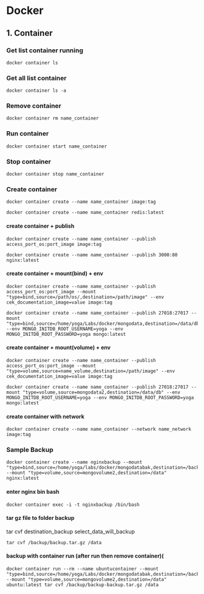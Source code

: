 # Docker
## 1. Container
### Get list container running
```
docker container ls
```

### Get all list container
```
docker container ls -a
```

### Remove container
```
docker container rm name_container
```

### Run container
```
docker container start name_container
```

### Stop container
```
docker container stop name_container
```

### Create container 
```
docker container create --name name_container image:tag
```
```
docker container create --name name_container redis:latest
```
#### create container + publish
```
docker container create --name name_container --publish access_port_os:port_image image:tag
```
```
docker container create --name name_container --publish 3000:80 nginx:latest
```
#### create container + mount(bind) + env
```
docker container create --name name_container --publish access_port_os:port_image --mount "type=bind,source=/path/os/,destination=/path/image" --env cek_documentation_image=value image:tag
```
```
docker container create --name name_container --publish 27018:27017 --mount "type=bind,source=/home/yoga/Labs/docker/mongodata,destination=/data/db" --env MONGO_INITDB_ROOT_USERNAME=yoga --env MONGO_INITDB_ROOT_PASSWORD=yoga mongo:latest
```
#### create container + mount(volume) + env
```
docker container create --name name_container --publish access_port_os:port_image --mount "type=volume,source=name_volume,destination=/path/image" --env cek_documentation_image=value image:tag
```
```
docker container create --name name_container --publish 27018:27017 --mount "type=volume,source=mongodata2,destination=/data/db" --env MONGO_INITDB_ROOT_USERNAME=yoga --env MONGO_INITDB_ROOT_PASSWORD=yoga mongo:latest
```
#### create container with network
```
docker container create --name name_container --network name_network image:tag
```

### Sample Backup
```
docker container create --name nginxbackup --mount "type=bind,source=/home/yoga/labs/docker/mongodatabak,destination=/backup" --mount "type=volume,source=mongovolume2,destination=/data" nginx:latest
```
#### enter nginx bin bash
```
docker container exec -i -t nginxbackup /bin/bash
```
#### tar gz file to folder backup
tar cvf destination_backup select_data_will_backup
```
tar cvf /backup/backup.tar.gz /data
```
#### backup with container run (after run then remove container)(
```
docker container run --rm --name ubuntucontainer --mount "type=bind,source=/home/yoga/Labs/docker/mongodatabak,destination=/backup" --mount "type=volume,source=mongovolume2,destination=/data" ubuntu:latest tar cvf /backup/backup-backup.tar.gz /data
```